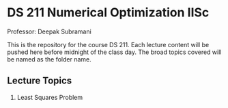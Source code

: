 # DS 211 Numerical Optimization IISc
Professor:  Deepak Subramani

This is the repository for the course DS 211. Each lecture content will be pushed here before midnight of the class day.
The broad topics covered will be named as the folder name.

## Lecture Topics
1. Least Squares Problem


